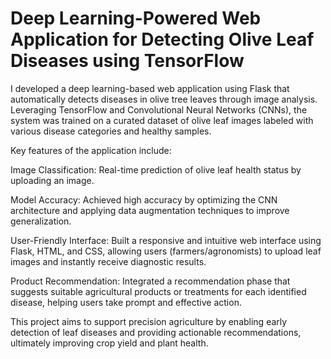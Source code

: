 # Deep Learning-Powered Web Application for Detecting Olive Leaf Diseases using TensorFlow

I developed a deep learning-based web application using Flask that automatically detects diseases in olive tree leaves through image analysis. Leveraging TensorFlow and Convolutional Neural Networks (CNNs), the system was trained on a curated dataset of olive leaf images labeled with various disease categories and healthy samples.

Key features of the application include:

Image Classification: Real-time prediction of olive leaf health status by uploading an image.

Model Accuracy: Achieved high accuracy by optimizing the CNN architecture and applying data augmentation techniques to improve generalization.

User-Friendly Interface: Built a responsive and intuitive web interface using Flask, HTML, and CSS, allowing users (farmers/agronomists) to upload leaf images and instantly receive diagnostic results.

Product Recommendation: Integrated a recommendation phase that suggests suitable agricultural products or treatments for each identified disease, helping users take prompt and effective action.

This project aims to support precision agriculture by enabling early detection of leaf diseases and providing actionable recommendations, ultimately improving crop yield and plant health.

